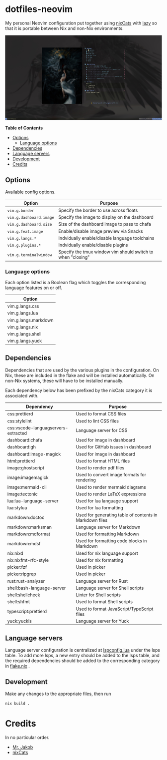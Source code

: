 # dotfiles-neovim

My personal Neovim configuration put together using
[nixCats](https://nixcats.org)
with
[lazy](https://lazy.folke.io)
so that it is portable between Nix and non-Nix environments.

![Two-column Neovim dashboard made with folke Snacks.](images/dashboard.jpg)

<!-- START doctoc generated TOC please keep comment here to allow auto update -->
<!-- DON'T EDIT THIS SECTION, INSTEAD RE-RUN doctoc TO UPDATE -->
**Table of Contents**

  - [Options](#options)
    - [Language options](#language-options)
  - [Dependencies](#dependencies)
  - [Language servers](#language-servers)
  - [Development](#development)
- [Credits](#credits)

<!-- END doctoc generated TOC please keep comment here to allow auto update -->

## Options

Available config options.

| Option | Purpose |
| - | - |
| `vim.g.border` | Specify the border to use across floats |
| `vim.g.dashboard.image` | Specify the image to display on the dashboard |
| `vim.g.dashboard.size` | Size of the dashboard image to pass to chafa |
| `vim.g.feat.image` | Enable/disable image preview via Snacks |
| `vim.g.langs.*` | Indvidually enable/disable language toolchains |
| `vim.g.plugins.*` | Indvidually enable/disable plugins |
| `vim.g.terminalwindow` | Specify the tmux window vim should switch to when "closing" |

### Language options

Each option listed is a Boolean flag which toggles the corresponding language features on or off.

| Option |
| - |
| vim.g.langs.css |
| vim.g.langs.lua |
| vim.g.langs.markdown |
| vim.g.langs.nix |
| vim.g.langs.shell |
| vim.g.langs.yuck |

## Dependencies

Dependencies that are used by the various plugins in the configuration. On Nix, these are included
in the flake and will be installed automatically. On non-Nix systems, these will have to be
installed manually.

Each dependency below has been prefixed by the nixCats category it is associated with.

| Dependency | Purpose |
| - | - |
| css:prettierd | Used to format CSS files |
| css:stylelint | Used to lint CSS files |
| css:vscode-languagservers-extracted | Language server for CSS |
| dashboard:chafa | Used for image in dashboard |
| dashboard:gh | Used for GitHub issues in dashboard |
| dashboard:image-magick | Used for image in dashboard |
| html:prettierd | Used to format HTML files |
| image:ghostscript | Used to render pdf files |
| image:imagemagick | Used to convert image formats for rendering |
| image:mermaid-cli | Used to render mermaid diagrams |
| image:tectonic | Used to render LaTeX expressions |
| lua:lua-language-server | Used for lua language support |
| lua:stylua | Used for lua formatting |
| markdown:doctoc | Used for generating table of contents in Markdown files |
| markdown:marksman | Language server for Markdown |
| markdown:mdformat | Used for formatting Markdown |
| markdown:mdsf | Used for formatting code blocks in Markdown |
| nix:nixd | Used for nix language support |
| nix:nixfmt-rfc-style | Used for nix formatting |
| picker:fzf | Used in picker |
| picker:ripgrep | Used in picker |
| rust:rust-analyzer | Language server for Rust |
| shell:bash-language-server | Language server for Shell scripts |
| shell:shellcheck | Linter for Shell scripts |
| shell:shfmt | Used to format Shell scripts |
| typescript:prettierd | Used to format JavaScript/TypeScript files |
| yuck:yuckls | Language server for Yuck |

## Language servers

Language server configuration is centralized at
[lspconfig.lua](lua/plugins/lspconfig.lua)
under the lsps table. To add more lsps, a new entry should be added to the lsps table, and the
required dependencies should be added to the corresponding category in
[flake.nix](flake.nix)
.

## Development

Make any changes to the appropriate files, then run

```sh
nix build .
```

# Credits

In no particular order.

- [Mr. Jakob](https://www.youtube.com/@MrJakob)
- [nixCats](https://nixcats.org)
